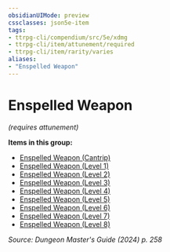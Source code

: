 ```yaml
---
obsidianUIMode: preview
cssclasses: json5e-item
tags:
- ttrpg-cli/compendium/src/5e/xdmg
- ttrpg-cli/item/attunement/required
- ttrpg-cli/item/rarity/varies
aliases: 
- "Enspelled Weapon"
---
```

# Enspelled Weapon
*(requires attunement)*  



**Items in this group:**

- [Enspelled Weapon (Cantrip)](3-Mechanics/CLI/items/enspelled-weapon-cantrip-xdmg.md)
- [Enspelled Weapon (Level 1)](3-Mechanics/CLI/items/enspelled-weapon-level-1-xdmg.md)
- [Enspelled Weapon (Level 2)](3-Mechanics/CLI/items/enspelled-weapon-level-2-xdmg.md)
- [Enspelled Weapon (Level 3)](3-Mechanics/CLI/items/enspelled-weapon-level-3-xdmg.md)
- [Enspelled Weapon (Level 4)](3-Mechanics/CLI/items/enspelled-weapon-level-4-xdmg.md)
- [Enspelled Weapon (Level 5)](3-Mechanics/CLI/items/enspelled-weapon-level-5-xdmg.md)
- [Enspelled Weapon (Level 6)](3-Mechanics/CLI/items/enspelled-weapon-level-6-xdmg.md)
- [Enspelled Weapon (Level 7)](3-Mechanics/CLI/items/enspelled-weapon-level-7-xdmg.md)
- [Enspelled Weapon (Level 8)](3-Mechanics/CLI/items/enspelled-weapon-level-8-xdmg.md)

*Source: Dungeon Master's Guide (2024) p. 258*